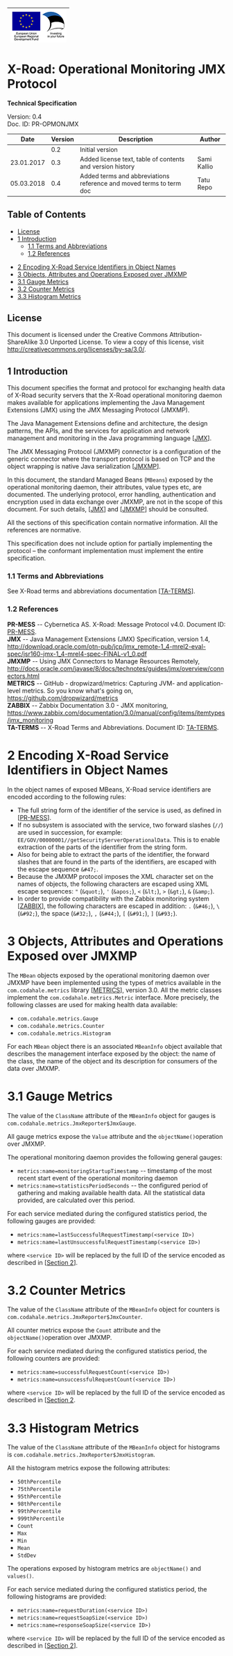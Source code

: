 
| ![European Union / European Regional Development Fund / Investing in your future](../img/eu_rdf_75_en.png "Documents that are tagged with EU/SF logos must keep the logos until 1.1.2022, if it has not stated otherwise in the documentation. If new documentation is created  using EU/SF resources the logos must be tagged appropriately so that the deadline for logos could be found.") |
| -------------------------: |

# X-Road: Operational Monitoring JMX Protocol

**Technical Specification**

Version: 0.4  
Doc. ID: PR-OPMONJMX

| Date       | Version     | Description                                                                  | Author             |
|------------|-------------|------------------------------------------------------------------------------|--------------------|
|  | 0.2       | Initial version               |          |
| 23.01.2017 | 0.3       | Added license text, table of contents and version history | Sami Kallio |
| 05.03.2018 | 0.4       | Added terms and abbreviations reference and moved terms to term doc | Tatu Repo |

## Table of Contents

<!-- toc -->

  * [License](#license)
  * [1 Introduction](#1-introduction)
    + [1.1 Terms and Abbreviations](#11-terms-and-abbreviations)
    + [1.2 References](#12-references)
- [2 Encoding X-Road Service Identifiers in Object Names](#2-encoding-x-road-service-identifiers-in-object-names)
- [3 Objects, Attributes and Operations Exposed over JMXMP](#3-objects-attributes-and-operations-exposed-over-jmxmp)
- [3.1 Gauge Metrics](#31-gauge-metrics)
- [3.2 Counter Metrics](#32-counter-metrics)
- [3.3 Histogram Metrics](#33-histogram-metrics)

<!-- tocstop -->

## License

This document is licensed under the Creative Commons Attribution-ShareAlike 3.0 Unported License. To view a copy of this license, visit http://creativecommons.org/licenses/by-sa/3.0/.

## 1 Introduction

This document specifies the format and protocol for exchanging health data of X-Road security servers that the X-Road operational monitoring daemon makes available for applications implementing the Java Management Extensions (JMX) using the JMX Messaging Protocol (JMXMP).

The Java Management Extensions define and architecture, the design patterns, the APIs, and the services for application and network management and monitoring in the Java programming language \[[JMX](#Ref_JMX)\].

The JMX Messaging Protocol (JMXMP) connector is a configuration of the generic connector where the transport protocol is based on TCP and the object wrapping is native Java serialization \[[JMXMP](#Ref_JMXMP)\].

In this document, the standard Managed Beans (`MBeans`) exposed by the operational monitoring daemon, their attributes, value types etc, are documented. The underlying protocol, error handling, authentication and encryption used in data exchange over JMXMP, are not in the scope of this document. For such details, \[[JMX](#Ref_JMX)\] and \[[JMXMP](#Ref_JMXMP)\] should be consulted.

All the sections of this specification contain normative information. All the references are normative.

This specification does not include option for partially implementing the protocol – the conformant implementation must implement the entire specification.

### 1.1 Terms and Abbreviations

See X-Road terms and abbreviations documentation \[[TA-TERMS](#Ref_TERMS)\].

### 1.2 References

<a name="Ref_PR-MESS"></a>**PR-MESS** -- Cybernetica AS. X-Road: Message Protocol v4.0. Document ID: [PR-MESS](../../Protocols/pr-mess_x-road_message_protocol.md).  
<a name="Ref_JMX"></a>**JMX** -- Java Management Extensions (JMX) Specification, version 1.4, http://download.oracle.com/otn-pub/jcp/jmx_remote-1_4-mrel2-eval-spec/jsr160-jmx-1_4-mrel4-spec-FINAL-v1_0.pdf  
<a name="Ref_JMXMP"></a>**JMXMP** -- Using JMX Connectors to Manage Resources Remotely, http://docs.oracle.com/javase/8/docs/technotes/guides/jmx/overview/connectors.html  
<a name="Ref_METRICS"></a>**METRICS** -- GitHub - dropwizard/metrics: Capturing JVM- and application-level metrics. So you know what's going on, https://github.com/dropwizard/metrics  
<a name="Ref_ZABBIX"></a>**ZABBIX** -- Zabbix Documentation 3.0 - JMX monitoring, https://www.zabbix.com/documentation/3.0/manual/config/items/itemtypes/jmx_monitoring  
<a name="Ref_TERMS" class="anchor"></a>**TA-TERMS** -- X-Road Terms and Abbreviations. Document ID: [TA-TERMS](../../terms_x-road_docs.md).

<a name="section_2"></a>
# 2 Encoding X-Road Service Identifiers in Object Names

In the object names of exposed MBeans, X-Road service identifiers are encoded according to the following rules:

* The full string form of the identifier of the service is used, as defined in \[[PR-MESS](#Ref_PR-MESS)\].
* If no subsystem is associated with the service, two forward slashes (`//`) are used in succession, for example: `EE/GOV/00000001//getSecurityServerOperationalData`. This is to enable extraction of the parts of the identifier from the string form.
* Also for being able to extract the parts of the identifier, the forward slashes that are found in the parts of the identifiers, are escaped with the escape sequence `&#47;`.
* Because the JMXMP protocol imposes the XML character set on the names of objects, the following characters are escaped using XML escape sequences: `"` (`&quot;`), `'` (`&apos;`), `<` (`&lt;`), `>` (`&gt;`), `&` (`&amp;`).
* In order to provide compatibility with the Zabbix monitoring system \[[ZABBIX](#Ref_ZABBIX)\], the following characters are escaped in addition: `.` (`&#46;`), `\` (`&#92;`), the space (`&#32;`), `,` (`&#44;`), `[` (`&#91;`), `]` (`&#93;`).

# 3 Objects, Attributes and Operations Exposed over JMXMP

The `MBean` objects exposed by the operational monitoring daemon over JMXMP have been implemented using the types of metrics available in the `com.codahale.metrics` library \[[METRICS](#Ref_METRICS)\], version 3.0. All the metric classes implement the `com.codahale.metrics.Metric` interface. More precisely, the following classes are used for making health data available:

* `com.codahale.metrics.Gauge`  
* `com.codahale.metrics.Counter`  
* `com.codahale.metrics.Histogram`  

For each `MBean` object there is an associated `MBeanInfo` object available that describes the management interface exposed by the object: the name of the class, the name of the object and its description for consumers of the data over JMXMP.

# 3.1 Gauge Metrics

The value of the `ClassName` attribute of the `MBeanInfo` object for gauges is `com.codahale.metrics.JmxReporter$JmxGauge`.

All gauge metrics expose the `Value` attribute and the `objectName()`operation over JMXMP.

The operational monitoring daemon provides the following general gauges:
* `metrics:name=monitoringStartupTimestamp` -- timestamp of the most recent start event of the operational monitoring daemon
* `metrics:name=statisticsPeriodSeconds` -- the configured period of gathering and making available health data. All the statistical data provided, are calculated over this period.

For each service mediated during the configured statistics period, the following gauges are provided:
* `metrics:name=lastSuccessfulRequestTimestamp(<service ID>)`    
* `metrics:name=lastUnsuccessfulRequestTimestamp(<service ID>)`  

where `<service ID>` will be replaced by the full ID of the service encoded as described in \[[Section 2](#section_2)\].

# 3.2 Counter Metrics

The value of the `ClassName` attribute of the `MBeanInfo` object for counters is `com.codahale.metrics.JmxReporter$JmxCounter`.

All counter metrics expose the `Count` attribute and the `objectName()`operation over JMXMP.

For each service mediated during the configured statistics period, the following counters are provided:
* `metrics:name=successfulRequestCount(<service ID>)`  
* `metrics:name=unsuccessfulRequestCount(<service ID>)`  

where `<service ID>` will be replaced by the full ID of the service encoded as described in \[[Section 2](#section_2)\.

# 3.3 Histogram Metrics

The value of the `ClassName` attribute of the `MBeanInfo` object for histograms is `com.codahale.metrics.JmxReporter$JmxHistogram`.

All the histogram metrics expose the following attributes:
* `50thPercentile`  
* `75thPercentile`  
* `95thPercentile`  
* `98thPercentile`  
* `99thPercentile`  
* `999thPercentile`  
* `Count`  
* `Max`  
* `Min`  
* `Mean`  
* `StdDev`  

The operations exposed by histogram metrics are `objectName()` and `values()`.

For each service mediated during the configured statistics period, the following histograms are provided:

* `metrics:name=requestDuration(<service ID>)`  
* `metrics:name=requestSoapSize(<service ID>)`  
* `metrics:name=responseSoapSize(<service ID>)`  

where `<service ID>` will be replaced by the full ID of the service encoded as described in \[[Section 2](#section_2)\].
